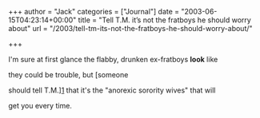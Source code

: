 +++
author = "Jack"
categories = ["Journal"]
date = "2003-06-15T04:23:14+00:00"
title = "Tell T.M. it’s not the fratboys he should worry about"
url = "/2003/tell-tm-its-not-the-fratboys-he-should-worry-about/"

+++

I'm sure at first glance the flabby, drunken ex-fratboys **look** like
  

  
they could be trouble, but [someone
  

  
should tell T.M.][1] that it's the "anorexic sorority wives" that will
  

  
get you every time.

 [1]: http://www.tmcamp.com/